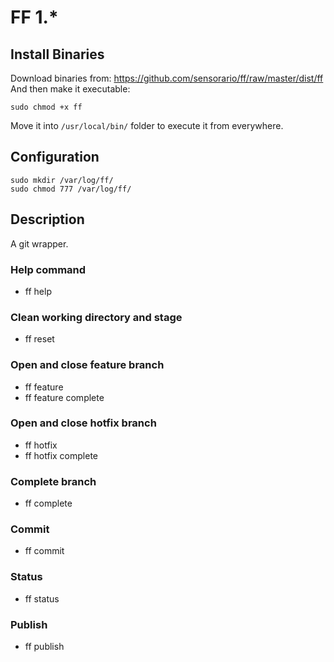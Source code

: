 # FF 1.*

## Install Binaries

Download binaries from: https://github.com/sensorario/ff/raw/master/dist/ff
And then make it executable:

    sudo chmod +x ff

Move it into `/usr/local/bin/` folder to execute it from everywhere.

## Configuration

    sudo mkdir /var/log/ff/
    sudo chmod 777 /var/log/ff/

## Description

A git wrapper.

### Help command

 - ff help

### Clean working directory and stage

 - ff reset

### Open and close feature branch

 - ff feature
 - ff feature complete

### Open and close hotfix branch

 - ff hotfix
 - ff hotfix complete

### Complete branch

 - ff complete

### Commit

 - ff commit

### Status

 - ff status

### Publish

 - ff publish
